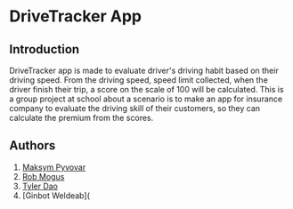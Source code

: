 # DriveTracker App
## Introduction
DriveTracker app is made to evaluate driver's driving habit based on their driving speed. From the driving speed, speed limit collected, when the driver finish their trip, a score on the scale of 100 will be calculated. This is a group project at school about a scenario is to make an app for insurance company to evaluate the driving skill of their customers, so they can calculate the premium from the scores.

## Authors
1. [Maksym Pyvovar](https://github.com/MaksPyvo)
2. [Rob Mogus](https://github.com/ROB-MOGUS)
3. [Tyler Dao](https://github.com/TylerDdao)
4. [Ginbot Weldeab](

